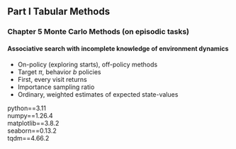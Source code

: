 ## Part I Tabular Methods
### Chapter 5 Monte Carlo Methods (on episodic tasks)
#### Associative search with incomplete knowledge of environment dynamics

* On-policy (exploring starts), off-policy methods
* Target $\pi$, behavior $b$ policies 
* First, every visit returns
* Importance sampling ratio
* Ordinary, weighted estimates of expected state-values

python==3.11 <br>
numpy==1.26.4 <br>
matplotlib==3.8.2 <br>
seaborn==0.13.2 <br>
tqdm==4.66.2 <br>
